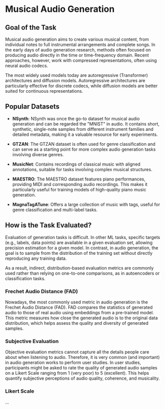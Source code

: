 # Musical Audio Generation

## Goal of the Task

Musical audio generation aims to create various musical content, from individual notes to full instrumental arrangements and complete songs. In the early days of audio generation research, methods often focused on producing audio directly in the time or time-frequency domain. Recent approaches, however, work with compressed representations, often using neural audio codecs.

The most widely used models today are autoregressive (Transformer) architectures and diffusion models. Autoregressive architectures are particularly effective for discrete codecs, while diffusion models are better suited for continuous representations.

## Popular Datasets

- **NSynth**: NSynth was once the go-to dataset for musical audio generation and can be regarded the "MNIST" in audio. It contains short, synthetic, single-note samples from different instrument families and detailed metadata, making it a valuable resource for early experiments.

- **GTZAN**: The GTZAN dataset is often used for genre classification and can serve as a starting point for more complex audio generation tasks involving diverse genres.

- **MusicNet**: Contains recordings of classical music with aligned annotations, suitable for tasks involving complex musical structures.

- **MAESTRO**: The MAESTRO dataset features piano performances, providing MIDI and corresponding audio recordings. This makes it particularly useful for training models of high-quality piano music generation.

- **MagnaTagATune**: Offers a large collection of music with tags, useful for genre classification and multi-label tasks.


## How is the Task Evaluated?

Evaluation of generation tasks is difficult. In other ML tasks, specific targets (e.g., labels, data points) are available in a given evaluation set, allowing precision estimation for a given model. In contrast, in audio generation, the goal is to sample from the distribution of the training set without directly reproducing any training data.

As a result, indirect, distribution-based evaluation metrics are commonly used rather than relying on one-to-one comparisons, as in autoencoders or classification tasks.

### Frechet Audio Distance (FAD)

Nowadays, the most commonly used metric in audio generation is the Frechet Audio Distance (FAD). FAD compares the statistics of generated audio to those of real audio using embeddings from a pre-trained model. This metric measures how close the generated audio is to the original data distribution, which helps assess the quality and diversity of generated samples.

### Subjective Evaluation

Objective evaluation metrics cannot capture all the details people care about when listening to audio. Therefore, it is very common (and important) in audio generation works to perform user studies.
In user studies, participants might be asked to rate the quality of generated audio samples on a Likert Scale ranging from 1 (very poor) to 5 (excellent). This helps quantify subjective perceptions of audio quality, coherence, and musicality.

### Likert Scale

...